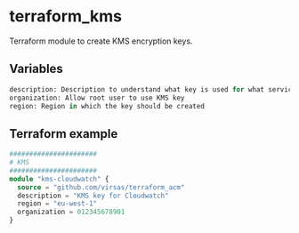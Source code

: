 # terraform_kms

Terraform module to create KMS encryption keys.

## Variables

``` terraform
description: Description to understand what key is used for what service
organization: Allow root user to use KMS key
region: Region in which the key should be created
```

## Terraform example

``` terraform
######################
# KMS
######################
module "kms-cloudwatch" {
  source = "github.com/virsas/terraform_acm"
  description = "KMS key for Cloudwatch"
  region = "eu-west-1"
  organization = 012345678901
}
```
